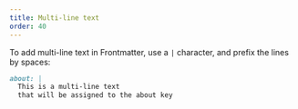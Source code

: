 ```yaml
---
title: Multi-line text
order: 40
---
```


To add multi-line text in Frontmatter, use a `|` character,
and prefix the lines by spaces:

```md
about: |
  This is a multi-line text
  that will be assigned to the about key
```
